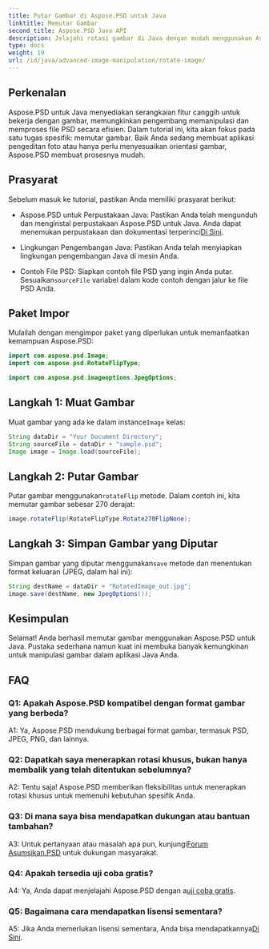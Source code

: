 ```yaml
---
title: Putar Gambar di Aspose.PSD untuk Java
linktitle: Memutar Gambar
second_title: Aspose.PSD Java API
description: Jelajahi rotasi gambar di Java dengan mudah menggunakan Aspose.PSD. Putar, balik, dan simpan file PSD dengan mudah.
type: docs
weight: 19
url: /id/java/advanced-image-manipulation/rotate-image/
---
```

## Perkenalan

Aspose.PSD untuk Java menyediakan serangkaian fitur canggih untuk bekerja dengan gambar, memungkinkan pengembang memanipulasi dan memproses file PSD secara efisien. Dalam tutorial ini, kita akan fokus pada satu tugas spesifik: memutar gambar. Baik Anda sedang membuat aplikasi pengeditan foto atau hanya perlu menyesuaikan orientasi gambar, Aspose.PSD membuat prosesnya mudah.

## Prasyarat

Sebelum masuk ke tutorial, pastikan Anda memiliki prasyarat berikut:

-  Aspose.PSD untuk Perpustakaan Java: Pastikan Anda telah mengunduh dan menginstal perpustakaan Aspose.PSD untuk Java. Anda dapat menemukan perpustakaan dan dokumentasi terperinci[Di Sini](https://reference.aspose.com/psd/java/).

- Lingkungan Pengembangan Java: Pastikan Anda telah menyiapkan lingkungan pengembangan Java di mesin Anda.

-  Contoh File PSD: Siapkan contoh file PSD yang ingin Anda putar. Sesuaikan`sourceFile` variabel dalam kode contoh dengan jalur ke file PSD Anda.

## Paket Impor

Mulailah dengan mengimpor paket yang diperlukan untuk memanfaatkan kemampuan Aspose.PSD:

```java
import com.aspose.psd.Image;
import com.aspose.psd.RotateFlipType;

import com.aspose.psd.imageoptions.JpegOptions;
```

## Langkah 1: Muat Gambar

 Muat gambar yang ada ke dalam instance`Image` kelas:

```java
String dataDir = "Your Document Directory";
String sourceFile = dataDir + "sample.psd";
Image image = Image.load(sourceFile);
```

## Langkah 2: Putar Gambar

 Putar gambar menggunakan`rotateFlip` metode. Dalam contoh ini, kita memutar gambar sebesar 270 derajat:

```java
image.rotateFlip(RotateFlipType.Rotate270FlipNone);
```

## Langkah 3: Simpan Gambar yang Diputar

 Simpan gambar yang diputar menggunakan`save` metode dan menentukan format keluaran (JPEG, dalam hal ini):

```java
String destName = dataDir + "RotatedImage_out.jpg";
image.save(destName, new JpegOptions());
```

## Kesimpulan

Selamat! Anda berhasil memutar gambar menggunakan Aspose.PSD untuk Java. Pustaka sederhana namun kuat ini membuka banyak kemungkinan untuk manipulasi gambar dalam aplikasi Java Anda.

## FAQ

### Q1: Apakah Aspose.PSD kompatibel dengan format gambar yang berbeda?

A1: Ya, Aspose.PSD mendukung berbagai format gambar, termasuk PSD, JPEG, PNG, dan lainnya.

### Q2: Dapatkah saya menerapkan rotasi khusus, bukan hanya membalik yang telah ditentukan sebelumnya?

A2: Tentu saja! Aspose.PSD memberikan fleksibilitas untuk menerapkan rotasi khusus untuk memenuhi kebutuhan spesifik Anda.

### Q3: Di mana saya bisa mendapatkan dukungan atau bantuan tambahan?

 A3: Untuk pertanyaan atau masalah apa pun, kunjungi[Forum Asumsikan.PSD](https://forum.aspose.com/c/psd/34) untuk dukungan masyarakat.

### Q4: Apakah tersedia uji coba gratis?

 A4: Ya, Anda dapat menjelajahi Aspose.PSD dengan a[uji coba gratis](https://releases.aspose.com/).

### Q5: Bagaimana cara mendapatkan lisensi sementara?

 A5: Jika Anda memerlukan lisensi sementara, Anda bisa mendapatkannya[Di Sini](https://purchase.aspose.com/temporary-license/).